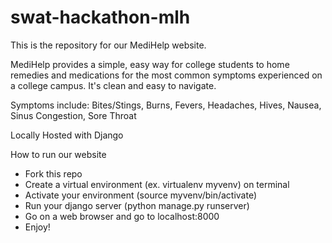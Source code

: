 # swat-hackathon-mlh

This is the repository for our MediHelp website. 

MediHelp provides a simple, easy way for college students to home remedies and medications for the most common symptoms experienced on a college campus. It's clean and easy to navigate.

Symptoms include: Bites/Stings, Burns, Fevers, Headaches, Hives, Nausea, Sinus Congestion, Sore Throat

Locally Hosted with Django 

How to run our website
- Fork this repo
- Create a virtual environment (ex. virtualenv myvenv) on terminal
- Activate your environment (source myvenv/bin/activate)
- Run your django server (python manage.py runserver)
- Go on a web browser and go to localhost:8000
- Enjoy!
